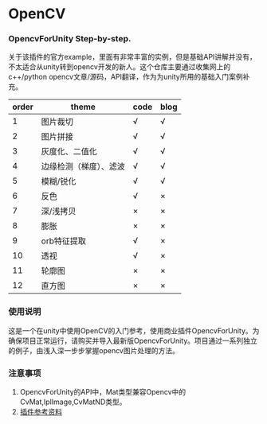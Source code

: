 # OpenCV
### OpencvForUnity Step-by-step.

关于该插件的官方example，里面有非常丰富的实例，但是基础API讲解并没有，不太适合从unity转到opencv开发的新人。这个仓库主要通过收集网上的c++/python opencv文章/源码，API翻译，作为为unity所用的基础入门案例补充。

|order|theme|code|blog|
|---|---|---|---|
|1|图片裁切|√|√|
|2|图片拼接|√|√|
|3|灰度化、二值化|√|√|
|4|边缘检测（梯度）、滤波|√|√|
|5|模糊/锐化|√|√|
|6|反色|√|×|
|7|深/浅拷贝|×|×|
|8|膨胀|×|×|
|9|orb特征提取|√|×|
|10|透视|√|×|
|11|轮廓图|×|×|
|12|直方图|×|×|

### 使用说明
这是一个在unity中使用OpenCV的入门参考，使用商业插件OpencvForUnity。为确保项目正常运行，请购买并导入最新版OpencvForUnity。项目通过一系列独立的例子，由浅入深一步步掌握opencv图片处理的方法。


### 注意事项
1. OpencvForUnity的API中，Mat类型兼容Opencv中的CvMat,IplImage,CvMatND类型。
2. [插件参考资料](https://forum.unity.com/threads/released-opencv-for-unity.277080/)
